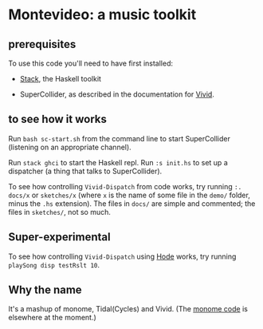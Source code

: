# Montevideo: a music toolkit


## prerequisites

To use this code you'll need to have first installed:

* [Stack](https://docs.haskellstack.org/en/stable/README/),
the Haskell toolkit

* SuperCollider,
as described in the documentation for [Vivid](https://www.vivid-synth.com/).


## to see how it works

Run `bash sc-start.sh` from the command line to start SuperCollider
(listening on an appropriate channel).

Run `stack ghci` to start the Haskell repl.
Run `:s init.hs` to set up a dispatcher
(a thing that talks to SuperCollider).

To see how controlling `Vivid-Dispatch` from code works,
try running `:. docs/x` or `sketches/x`
(where `x` is the name of some file in the `demo/` folder,
minus the `.hs` extension).
The files in `docs/` are simple and commented;
the files in `sketches/`, not so much.


## Super-experimental

To see how controlling `Vivid-Dispatch` using
[Hode](https://github.com/JeffreyBenjaminBrown/hode) works,
try running `playSong disp testRslt 10`.


## Why the name

It's a mashup of monome, Tidal(Cycles) and Vivid.
(The [monome code](https://github.com/JeffreyBenjaminBrown/monome)
is elsewhere at the moment.)

